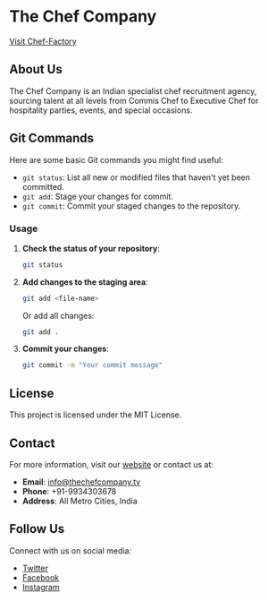 # The Chef Company

[Visit Chef-Factory](https://prashantkumar182000.github.io/Chef-Factory/)

## About Us

The Chef Company is an Indian specialist chef recruitment agency, sourcing talent at all levels from Commis Chef to Executive Chef for hospitality parties, events, and special occasions.

## Git Commands

Here are some basic Git commands you might find useful:

- `git status`: List all new or modified files that haven't yet been committed.
- `git add`: Stage your changes for commit.
- `git commit`: Commit your staged changes to the repository.

### Usage

1. **Check the status of your repository**:
    ```bash
    git status
    ```

2. **Add changes to the staging area**:
    ```bash
    git add <file-name>
    ```
    Or add all changes:
    ```bash
    git add .
    ```

3. **Commit your changes**:
    ```bash
    git commit -m "Your commit message"
    ```

## License

This project is licensed under the MIT License.

## Contact

For more information, visit our [website](https://prashantkumar182000.github.io/Chef-Factory/) or contact us at:
- **Email**: info@thechefcompany.tv
- **Phone**: +91-9934303678
- **Address**: All Metro Cities, India

## Follow Us

Connect with us on social media:
- [Twitter](https://twitter.com/your-twitter-handle)
- [Facebook](https://www.facebook.com/prashantkumar60099/)
- [Instagram](https://www.instagram.com/pk_w_o_r_l_d/)
